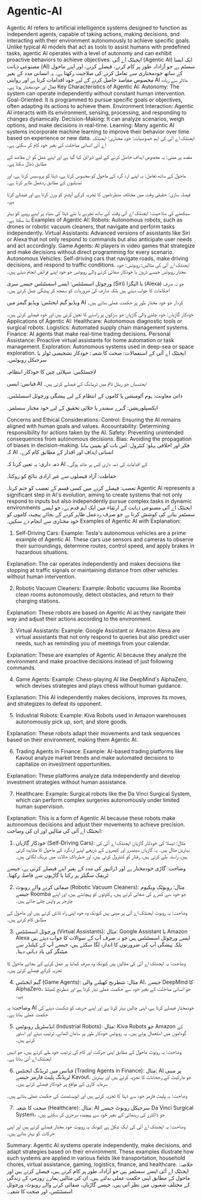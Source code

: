 # Agentic-AI
Agentic AI refers to artificial intelligence systems designed to function as independent agents, capable of taking actions, making decisions, and interacting with their environment autonomously to achieve specific goals. Unlike typical AI models that act as tools to assist humans with predefined tasks, agentic AI operates with a level of autonomy and can exhibit proactive behaviors to achieve objectives.
ایجنٹک اے آئی (Agentic AI) ایک ایسا مصنوعی ذہانت (AI) سسٹم ہے جو آزادانہ طور پر کام کرنے، فیصلے کرنے، اور اپنے ماحول کے ساتھ خودمختاری سے تعامل کرنے کی صلاحیت رکھتا ہے۔ یہ انسانی مدد کے بغیر مخصوص مقاصد حاصل کرنے کے لیے خود اقدامات کرتا ہے اور روایتی AI ماڈلز سے زیادہ فعال اور خودمختار ہوتا ہے۔
Key Characteristics of Agentic AI:
Autonomy: The system can operate independently without constant human intervention.
Goal-Oriented: It is programmed to pursue specific goals or objectives, often adapting its actions to achieve them.
Environment Interaction: Agentic AI interacts with its environment, sensing, processing, and responding to changes dynamically.
Decision-Making: It can analyze scenarios, weigh options, and make decisions in real-time.
Learning: Many agentic AI systems incorporate machine learning to improve their behavior over time based on experience or new data.
ایجنٹک اے آئی کی اہم خصوصیات:
خود مختاری:
ایجنٹک اے آئی انسانی مداخلت کے بغیر خود کام کر سکتی ہے۔

مقصد پر مبنی:
یہ مخصوص اہداف حاصل کرنے کے لیے ڈیزائن کیا گیا ہے اور اپنے عمل کو ان مقاصد کے مطابق ڈھال سکتا ہے۔

ماحول کے ساتھ تعامل:
یہ اپنے ارد گرد کے ماحول کو محسوس کرتا ہے، ڈیٹا کو پروسیس کرتا ہے، اور تبدیلیوں کے مطابق ردعمل ظاہر کرتا ہے۔

فیصلہ سازی:
حقیقی وقت میں مختلف منظرناموں کا تجزیہ کرکے آپشنز کو وزن کرتا ہے اور فیصلے کرتا ہے۔

سیکھنے کی صلاحیت:
ایجنٹک اے آئی وقت کے ساتھ تجربے یا نئے ڈیٹا کی بنیاد پر اپنے رویے کو بہتر بنا سکتا ہے۔
Examples of Agentic AI:
Robots: Autonomous robots, such as drones or robotic vacuum cleaners, that navigate and perform tasks independently.
Virtual Assistants: Advanced versions of assistants like Siri or Alexa that not only respond to commands but also anticipate user needs and act accordingly.
Game Agents: AI players in video games that strategize and make decisions without direct programming for every scenario.
Autonomous Vehicles: Self-driving cars that navigate roads, make driving decisions, and respond to traffic conditions.
ایجنٹک اے آئی کی مثالیں:
روبوٹس:
خود مختار روبوٹس جیسے ڈرون یا خودکار صفائی کرنے والے روبوٹس جو خود اپنے فرائض انجام دیتے ہیں۔

ورچوئل اسسٹنٹس:
ایسے اسسٹنٹس جیسے سری (Siri) یا الیگزا (Alexa) جو نہ صرف احکامات کا جواب دیتے ہیں بلکہ صارف کی ضروریات کو سمجھ کر پیشگی عمل کرتے ہیں۔

ویڈیو گیم ایجنٹس:
ویڈیو گیمز میں AI کردار جو خود مختار طور پر حکمت عملی بناتے ہیں۔

خودکار گاڑیاں:
خود چلنے والی گاڑیاں جو سڑکوں پر راستے کا تعین کرتی ہیں اور خود فیصلے کرتی ہیں۔
Applications of Agentic AI:
Healthcare: Autonomous diagnostic tools or surgical robots.
Logistics: Automated supply chain management systems.
Finance: AI agents that make real-time trading decisions.
Personal Assistance: Proactive virtual assistants for home automation or task management.
Exploration: Autonomous systems used in deep-sea or space exploration.
ایجنٹک اے آئی کے استعمالات:
صحت کا شعبہ:
خودکار تشخیصی ٹولز یا سرجیکل روبوٹس۔

لاجسٹکس:
سپلائی چین کا خودکار انتظام۔

فنانس:
ایسی AI ایجنسیاں جو ریئل ٹائم میں ٹریڈنگ کے فیصلے کرتی ہیں۔

ذاتی معاونت:
ہوم آٹومیشن یا کاموں کے انتظام کے لیے پیشگی ورچوئل اسسٹنٹس۔

ایکسپلوریشن:
گہرے سمندر یا خلائی تحقیق کے لیے خود مختار سسٹمز۔

Concerns and Ethical Considerations:
Control: Ensuring the AI remains aligned with human goals and values.
Accountability: Determining responsibility for actions taken by the AI.
Safety: Preventing unintended consequences from autonomous decisions.
Bias: Avoiding the propagation of biases in decision-making.
فکر اور اخلاقی پہلو:
کنٹرول:
اس بات کو یقینی بنانا کہ AI انسانی اہداف اور اقدار کے مطابق کام کرے۔

ذمہ داری:
یہ تعین کرنا کہ AI کے اقدامات کی ذمہ داری کس پر عائد ہوگی۔

حفاظت:
آزاد فیصلوں سے غیر ارادی نتائج کو روکنا۔

تعصب:
فیصلے کرنے میں کسی قسم کے تعصب کو ختم کرنا۔
Agentic AI represents a significant step in AI's evolution, aiming to create systems that not only respond to inputs but also independently pursue complex tasks in dynamic environments
ایجنٹک اے آئی مصنوعی ذہانت کے ارتقاء میں ایک اہم قدم ہے، جو ایسے سسٹمز بنانے کی کوشش کرتا ہے جو صرف ردعمل ظاہر کرنے کے بجائے پیچیدہ کاموں کو خود مختاری سے انجام دے سکیں۔
Examples of Agentic AI with Explanation:
1. Self-Driving Cars:
Example:
Tesla's autonomous vehicles are a prime example of Agentic AI. These cars use sensors and cameras to observe their surroundings, determine routes, control speed, and apply brakes in hazardous situations.

Explanation:
The car operates independently and makes decisions like stopping at traffic signals or maintaining distance from other vehicles without human intervention.

2. Robotic Vacuum Cleaners:
Example:
Robotic vacuums like Roomba clean rooms autonomously, detect obstacles, and return to their charging stations.

Explanation:
These robots are based on Agentic AI as they navigate their way and adjust their actions according to the environment.

3. Virtual Assistants:
Example:
Google Assistant or Amazon Alexa are virtual assistants that not only respond to queries but also predict user needs, such as reminding you of meetings from your calendar.

Explanation:
These are examples of Agentic AI because they analyze the environment and make proactive decisions instead of just following commands.

4. Game Agents:
Example:
Chess-playing AI like DeepMind's AlphaZero, which devises strategies and plays chess without human guidance.

Explanation:
This AI independently makes decisions, improves its moves, and strategizes to defeat its opponent.

5. Industrial Robots:
Example:
Kiva Robots used in Amazon warehouses autonomously pick up, sort, and store goods.

Explanation:
These robots adapt their movements and task sequences based on their environment, making them Agentic AI.

6. Trading Agents in Finance:
Example:
AI-based trading platforms like Kavout analyze market trends and make automated decisions to capitalize on investment opportunities.

Explanation:
These platforms analyze data independently and develop investment strategies without human assistance.

7. Healthcare:
Example:
Surgical robots like the Da Vinci Surgical System, which can perform complex surgeries autonomously under limited human supervision.

Explanation:
This is a form of Agentic AI because these robots make autonomous decisions and adjust their movements to achieve precision.
ایجنٹک اے آئی کی مثالیں اور ان کی وضاحت:
1. خودکار گاڑیاں (Self-Driving Cars):
مثال:
ٹیسلا کی خودکار گاڑیاں ایجنٹک اے آئی کی بہترین مثال ہیں۔ یہ گاڑیاں سینسرز اور کیمروں کے ذریعے اپنے اردگرد کے ماحول کا مشاہدہ کرتی ہیں، راستہ طے کرتی ہیں، رفتار کو کنٹرول کرتی ہیں، اور خطرناک حالات میں بریک لگاتی ہیں۔

وضاحت:
گاڑی خودمختار ہے اور ڈرائیور کی مدد کے بغیر اپنے فیصلے کرتی ہے، جیسے ٹریفک سگنلز پر رکنا یا گاڑیوں سے فاصلہ رکھنا۔

2. صفائی کرنے والے روبوٹ (Robotic Vacuum Cleaners):
مثال:
روبوٹک ویکیوم جیسے Roomba جو خود سے کمرے کی صفائی کرتے ہیں، رکاوٹوں کو پہچانتے ہیں، اور اپنے چارجر پر واپس چلے جاتے ہیں۔

وضاحت:
یہ روبوٹ ایجنٹک اے آئی پر مبنی ہیں کیونکہ وہ خود اپنی راہ تلاش کرتے ہیں اور ماحول کے مطابق کام کرتے ہیں۔

3. ورچوئل اسسٹنٹس (Virtual Assistants):
مثال:
Google Assistant یا Amazon Alexa ایسے ورچوئل اسسٹنٹس ہیں جو نہ صرف آپ کے سوالات کا جواب دیتے ہیں بلکہ پیشگی آپ کی ضرورتوں کا اندازہ لگا سکتے ہیں، جیسے آپ کے کیلنڈر سے میٹنگز کی یاد دہانی دینا۔

وضاحت:
یہ ایجنٹک اے آئی کی مثالیں ہیں کیونکہ وہ صرف کمانڈ پر عمل کرنے کے بجائے ماحول کا تجزیہ کرکے فیصلے کرتی ہیں۔

4. گیم ایجنٹس (Game Agents):
مثال:
شطرنج کھیلنے والی AI، جیسے DeepMind کا AlphaZero، جو انسانی مداخلت کے بغیر خود سے حکمت عملی تیار کرتا ہے اور شطرنج کھیلتا ہے۔

وضاحت:
یہ AI خودمختار فیصلے کرتا ہے، اپنی چالیں بہتر کرتا ہے اور اپنے حریف کو شکست دینے کی حکمت عملی بناتا ہے۔

5. انڈسٹریل روبوٹس (Industrial Robots):
مثال:
Kiva Robots جو Amazon کے گوداموں میں استعمال ہوتے ہیں۔ یہ روبوٹس خودکار طور پر سامان اٹھاتے، ترتیب دیتے اور اسٹور کرتے ہیں۔

وضاحت:
یہ روبوٹ ماحول کے مطابق اپنی حرکت اور کام کی ترتیب خود طے کرتے ہیں، جو انہیں ایجنٹک اے آئی بناتا ہے۔

6. فنانس میں ٹریڈنگ ایجنٹس (Trading Agents in Finance):
مثال:
AI پر مبنی ٹریڈنگ پلیٹ فارمز جیسے Kavout، جو مارکیٹ کے رجحانات کا تجزیہ کرتے ہیں اور بہترین سرمایہ کاری کے مواقع پر خودکار فیصلے کرتے ہیں۔

وضاحت:
یہ پلیٹ فارمز خود سے ڈیٹا کا تجزیہ کرتے ہیں اور انویسٹمنٹ کی حکمت عملی بناتے ہیں۔

7. صحت کا شعبہ (Healthcare):
مثال:
AI سرجیکل روبوٹ جیسے Da Vinci Surgical System، جو ڈاکٹرز کی رہنمائی کے بغیر خود سے پیچیدہ سرجری کر سکتے ہیں۔

وضاحت:
یہ ایجنٹک اے آئی کی ایک شکل ہے کیونکہ یہ روبوٹ خود مختار فیصلے کرتے ہیں اور اپنی حرکات کو بہتر بناتے ہیں۔

Summary:
Agentic AI systems operate independently, make decisions, and adapt strategies based on their environment. These examples illustrate how such systems are applied in various fields like transportation, household chores, virtual assistance, gaming, logistics, finance, and healthcare.
خلاصہ:
ایجنٹک اے آئی ایسے سسٹمز ہیں جو آزادانہ طور پر کام کرتے ہیں، فیصلے کرتے ہیں اور ماحول کے مطابق اپنی حکمت عملی بدلتے ہیں۔ ان کی مثالیں ہمارے روزمرہ کے زندگی کے مختلف شعبوں میں نظر آتی ہیں، جیسے گاڑیاں، صفائی کرنے والے روبوٹ، ورچوئل اسسٹنٹس، اور صحت کا شعبہ۔
